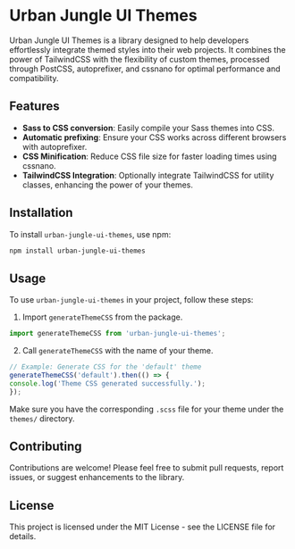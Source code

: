 # Urban Jungle UI Themes

Urban Jungle UI Themes is a library designed to help developers effortlessly integrate themed styles into their web projects. It combines the power of TailwindCSS with the flexibility of custom themes, processed through PostCSS, autoprefixer, and cssnano for optimal performance and compatibility.

## Features

- **Sass to CSS conversion**: Easily compile your Sass themes into CSS.
- **Automatic prefixing**: Ensure your CSS works across different browsers with autoprefixer.
- **CSS Minification**: Reduce CSS file size for faster loading times using cssnano.
- **TailwindCSS Integration**: Optionally integrate TailwindCSS for utility classes, enhancing the power of your themes.

## Installation

To install `urban-jungle-ui-themes`, use npm:

```bash
npm install urban-jungle-ui-themes
```

## Usage

To use `urban-jungle-ui-themes` in your project, follow these steps:

1. Import `generateThemeCSS` from the package.

```javascript
import generateThemeCSS from 'urban-jungle-ui-themes';
```

2. Call `generateThemeCSS` with the name of your theme.

```javascript
// Example: Generate CSS for the 'default' theme
generateThemeCSS('default').then(() => {
console.log('Theme CSS generated successfully.');
});
```

Make sure you have the corresponding `.scss` file for your theme under the `themes/` directory.

## Contributing

Contributions are welcome! Please feel free to submit pull requests, report issues, or suggest enhancements to the library.

## License

This project is licensed under the MIT License - see the LICENSE file for details.
